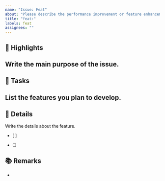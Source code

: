 ```yaml
---
name: "Issue: Feat"
about: "Please describe the performance improvement or feature enhancement!"
title: "feat:"
labels: feat
assignees: ""
---
```


## 🚀 Highlights

Write the main purpose of the issue.
-

## 📌 Tasks

List the features you plan to develop.
- 

## 📝 Details

Write the details about the feature.
- [ ]
- [ ]

## 📚 Remarks

- 
